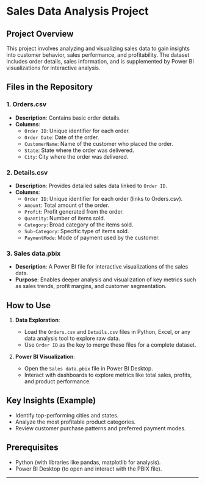 # Sales Data Analysis Project

## Project Overview
This project involves analyzing and visualizing sales data to gain insights into customer behavior, sales performance, and profitability. The dataset includes order details, sales information, and is supplemented by Power BI visualizations for interactive analysis.

## Files in the Repository

### 1. Orders.csv
- **Description**: Contains basic order details.
- **Columns**:
  - `Order ID`: Unique identifier for each order.
  - `Order Date`: Date of the order.
  - `CustomerName`: Name of the customer who placed the order.
  - `State`: State where the order was delivered.
  - `City`: City where the order was delivered.

### 2. Details.csv
- **Description**: Provides detailed sales data linked to `Order ID`.
- **Columns**:
  - `Order ID`: Unique identifier for each order (links to Orders.csv).
  - `Amount`: Total amount of the order.
  - `Profit`: Profit generated from the order.
  - `Quantity`: Number of items sold.
  - `Category`: Broad category of the items sold.
  - `Sub-Category`: Specific type of items sold.
  - `PaymentMode`: Mode of payment used by the customer.

### 3. Sales data.pbix
- **Description**: A Power BI file for interactive visualizations of the sales data.
- **Purpose**: Enables deeper analysis and visualization of key metrics such as sales trends, profit margins, and customer segmentation.

## How to Use
1. **Data Exploration**:
   - Load the `Orders.csv` and `Details.csv` files in Python, Excel, or any data analysis tool to explore raw data.
   - Use `Order ID` as the key to merge these files for a complete dataset.

2. **Power BI Visualization**:
   - Open the `Sales data.pbix` file in Power BI Desktop.
   - Interact with dashboards to explore metrics like total sales, profits, and product performance.

## Key Insights (Example)
- Identify top-performing cities and states.
- Analyze the most profitable product categories.
- Review customer purchase patterns and preferred payment modes.

## Prerequisites
- Python (with libraries like pandas, matplotlib for analysis).
- Power BI Desktop (to open and interact with the PBIX file).



---
